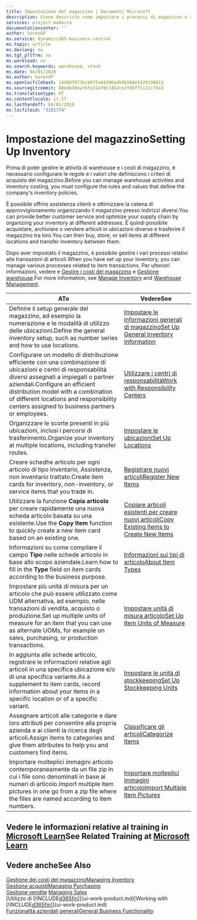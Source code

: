 ```yaml
---
title: Impostazione del magazzino | Documenti Microsoft
description: Viene descritto come impostare i processi di magazzino e stock, inclusi i percorsi di trasferimento e le ubicazioni, come le warehouse.
services: project-madeira
documentationcenter: ''
author: SorenGP
ms.service: dynamics365-business-central
ms.topic: article
ms.devlang: na
ms.tgt_pltfrm: na
ms.workload: na
ms.search.keywords: warehouse, stock
ms.date: 04/01/2020
ms.author: SorenGP
ms.openlocfilehash: 14d98f971bcb075a94396ed59b560e5420100413
ms.sourcegitcommit: 88e4b30eaf6fa32af0c1452ce2f85ff1111c75e2
ms.translationtype: HT
ms.contentlocale: it-IT
ms.lasthandoff: 04/01/2020
ms.locfileid: "3181774"
---
```

# <a name="setting-up-inventory"></a><span data-ttu-id="5e79a-103">Impostazione del magazzino</span><span class="sxs-lookup"><span data-stu-id="5e79a-103">Setting Up Inventory</span></span>
<span data-ttu-id="5e79a-104">Prima di poter gestire le attività di warehouse e i costi di magazzino, è necessario configurare le regole e i valori che definiscono i criteri di acquisto del magazzino.</span><span class="sxs-lookup"><span data-stu-id="5e79a-104">Before you can manage warehouse activities and inventory costing, you must configure the rules and values that define the company's inventory policies.</span></span>

<span data-ttu-id="5e79a-105">È possibile offrire assistenza clienti e ottimizzare la catena di approvvigionamento organizzando il magazzino presso indirizzi diversi.</span><span class="sxs-lookup"><span data-stu-id="5e79a-105">You can provide better customer service and optimize your supply chain by organizing your inventory at different addresses.</span></span> <span data-ttu-id="5e79a-106">È quindi possibile acquistare, archiviare o vendere articoli in ubicazioni diverse e trasferire il magazzino tra loro.</span><span class="sxs-lookup"><span data-stu-id="5e79a-106">You can then buy, store, or sell items at different locations and transfer inventory between them.</span></span>

<span data-ttu-id="5e79a-107">Dopo aver impostato il magazzino, è possibile gestire i vari processi relativi alle transazioni di articoli.</span><span class="sxs-lookup"><span data-stu-id="5e79a-107">When you have set up your inventory, you can manage various processes related to item transactions.</span></span> <span data-ttu-id="5e79a-108">Per ulteriori informazioni, vedere e [Gestire i costi del magazzino](inventory-manage-inventory.md) e [Gestione warehouse](warehouse-manage-warehouse.md).</span><span class="sxs-lookup"><span data-stu-id="5e79a-108">For more information, see [Manage Inventory](inventory-manage-inventory.md) and [Warehouse Management](warehouse-manage-warehouse.md).</span></span>

| <span data-ttu-id="5e79a-109">A</span><span class="sxs-lookup"><span data-stu-id="5e79a-109">To</span></span> | <span data-ttu-id="5e79a-110">Vedere</span><span class="sxs-lookup"><span data-stu-id="5e79a-110">See</span></span> |
| --- | --- |
| <span data-ttu-id="5e79a-111">Definire il setup generale del magazzino, ad esempio la numerazione e le modalità di utilizzo delle ubicazioni.</span><span class="sxs-lookup"><span data-stu-id="5e79a-111">Define the general inventory setup, such as number series and how to use locations.</span></span> |[<span data-ttu-id="5e79a-112">Impostare le informazioni generali di magazzino</span><span class="sxs-lookup"><span data-stu-id="5e79a-112">Set Up General Inventory Information</span></span>](inventory-how-setup-general.md) |
|<span data-ttu-id="5e79a-113">Configurare un modello di distribuzione efficiente con una combinazione di ubicazioni e centri di responsabilità diversi assegnati a impiegati o partner aziendali.</span><span class="sxs-lookup"><span data-stu-id="5e79a-113">Configure an efficient distribution model with a combination of different locations and responsibility centers assigned to business partners or employees.</span></span>|[<span data-ttu-id="5e79a-114">Utilizzare i centri di responsabilità</span><span class="sxs-lookup"><span data-stu-id="5e79a-114">Work with Responsibility Centers</span></span>](inventory-responsibility-centers.md)|
| <span data-ttu-id="5e79a-115">Organizzare le scorte presenti in più ubicazioni, inclusi i percorsi di trasferimento.</span><span class="sxs-lookup"><span data-stu-id="5e79a-115">Organize your inventory at multiple locations, including transfer routes.</span></span> |[<span data-ttu-id="5e79a-116">Impostare le ubicazioni</span><span class="sxs-lookup"><span data-stu-id="5e79a-116">Set Up Locations</span></span>](inventory-how-register-new-items.md) |
| <span data-ttu-id="5e79a-117">Creare schedhe articolo per ogni articolo di tipo Inventario, Assistenza, non inventario trattato.</span><span class="sxs-lookup"><span data-stu-id="5e79a-117">Create item cards for inventory, non-inventory, or service items that you trade in.</span></span> |[<span data-ttu-id="5e79a-118">Registrare nuovi articoli</span><span class="sxs-lookup"><span data-stu-id="5e79a-118">Register New Items</span></span>](inventory-how-register-new-items.md) |
|<span data-ttu-id="5e79a-119">Utilizzare la funzione **Copia articolo** per creare rapidamente una nuova scheda articolo basata su una esistente.</span><span class="sxs-lookup"><span data-stu-id="5e79a-119">Use the **Copy Item** function to quickly create a new item card based on an existing one.</span></span>|[<span data-ttu-id="5e79a-120">Copiare articoli esistenti per creare nuovi articoli</span><span class="sxs-lookup"><span data-stu-id="5e79a-120">Copy Existing Items to Create New Items</span></span>](inventory-how-copy-items.md)|
|<span data-ttu-id="5e79a-121">Informazioni su come compilare il campo **Tipo** nelle schede articolo in base allo scopo aziendale.</span><span class="sxs-lookup"><span data-stu-id="5e79a-121">Learn how to fill in the **Type** field on item cards according to the business purpose.</span></span>|[<span data-ttu-id="5e79a-122">Informazioni sui tipi di articolo</span><span class="sxs-lookup"><span data-stu-id="5e79a-122">About Item Types</span></span>](inventory-about-item-types.md)|
|<span data-ttu-id="5e79a-123">Impostare più unità di misura per un articolo che può essere utilizzato come UDM alternativa, ad esempio, nelle transazioni di vendita, acquisto o produzione.</span><span class="sxs-lookup"><span data-stu-id="5e79a-123">Set up multiple units of measure for an item that you can use as alternate UOMs, for example on sales, purchasing, or production transactions.</span></span>|[<span data-ttu-id="5e79a-124">Impostare unità di misura articolo</span><span class="sxs-lookup"><span data-stu-id="5e79a-124">Set Up Item Units of Measure</span></span>](inventory-how-setup-units-of-measure.md)|
|<span data-ttu-id="5e79a-125">In aggiunta alle schede articolo, registrare le informazioni relative agli articoli in una specifica ubicazione e/o di una specifica variante.</span><span class="sxs-lookup"><span data-stu-id="5e79a-125">As a supplement to item cards, record information about your items in a specific location or of a specific variant.</span></span>|[<span data-ttu-id="5e79a-126">Impostare le unità di stockkeeping</span><span class="sxs-lookup"><span data-stu-id="5e79a-126">Set Up Stockkeeping Units</span></span>](inventory-how-to-set-up-stockkeeping-units.md)|
| <span data-ttu-id="5e79a-127">Assegnare articoli alle categorie e dare loro attributi per consentire alla propria azienda e ai clienti la ricerca degli articoli.</span><span class="sxs-lookup"><span data-stu-id="5e79a-127">Assign items to categories and give them attributes to help you and customers find items.</span></span> |[<span data-ttu-id="5e79a-128">Classificare gli articoli</span><span class="sxs-lookup"><span data-stu-id="5e79a-128">Categorize Items</span></span>](inventory-how-categorize-items.md) |
|<span data-ttu-id="5e79a-129">Importare molteplici immagini articolo contemporaneamente da un file zip in cui i file sono denominati in base ai numeri di articolo.</span><span class="sxs-lookup"><span data-stu-id="5e79a-129">Import multiple item pictures in one go from a zip file where the files are named according to item numbers.</span></span>|[<span data-ttu-id="5e79a-130">Importare molteplici immagini articolo</span><span class="sxs-lookup"><span data-stu-id="5e79a-130">Import Multiple Item Pictures</span></span>](inventory-how-import-item-pictures.md)|

## <a name="see-related-training-at-microsoft-learn"></a><span data-ttu-id="5e79a-131">Vedere le informazioni relative al training in [Microsoft Learn](/learn/modules/trade-get-started-dynamics-365-business-central/)</span><span class="sxs-lookup"><span data-stu-id="5e79a-131">See Related Training at [Microsoft Learn](/learn/modules/trade-get-started-dynamics-365-business-central/)</span></span>

## <a name="see-also"></a><span data-ttu-id="5e79a-132">Vedere anche</span><span class="sxs-lookup"><span data-stu-id="5e79a-132">See Also</span></span>
[<span data-ttu-id="5e79a-133">Gestione dei costi del magazzino</span><span class="sxs-lookup"><span data-stu-id="5e79a-133">Managing Inventory</span></span>](inventory-manage-inventory.md)  
[<span data-ttu-id="5e79a-134">Gestione acquisti</span><span class="sxs-lookup"><span data-stu-id="5e79a-134">Managing Purchasing</span></span>](purchasing-manage-purchasing.md)  
<span data-ttu-id="5e79a-135">[Gestione vendite](sales-manage-sales.md)  </span><span class="sxs-lookup"><span data-stu-id="5e79a-135">[Managing Sales](sales-manage-sales.md)  </span></span>  
<span data-ttu-id="5e79a-136">[Utilizzo di [!INCLUDE[d365fin](includes/d365fin_md.md)]](ui-work-product.md)</span><span class="sxs-lookup"><span data-stu-id="5e79a-136">[Working with [!INCLUDE[d365fin](includes/d365fin_md.md)]](ui-work-product.md)</span></span>  
[<span data-ttu-id="5e79a-137">Funzionalità aziendali generali</span><span class="sxs-lookup"><span data-stu-id="5e79a-137">General Business Functionality</span></span>](ui-across-business-areas.md)
